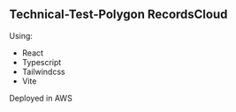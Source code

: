 ## Technical-Test-Polygon RecordsCloud

Using:

- React
- Typescript
- Tailwindcss
- Vite

Deployed in AWS
